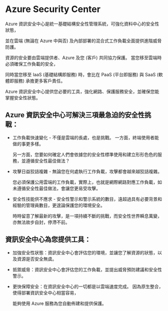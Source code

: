 # Azure Security Center

Azure 資訊安全中心是統一基礎結構安全性管理系統，可強化資料中心的安全性狀態，<br>

並在雲端 (無論在 Azure 中與否) 及內部部署的混合式工作負載全面提供進階威脅防護。<br>

資源的安全要由雲端提供者、Azure 及您 (客戶) 共同協力保護。 當您移至雲端時必須確保工作負載的安全，<br>

同時當您移至 IaaS (基礎結構即服務) 時，會比在 PaaS (平台即服務) 與 SaaS (軟體即服務) 承擔更多客戶責任。<br>

Azure 資訊安全中心提供您必要的工具，強化網路、保護服務安全，並確保您能掌握安全性狀態。<br>

## Azure 資訊安全中心可解決三項最急迫的安全性挑戰：<br>

- 工作負載快速變化 - 不僅是雲端的長處，也是挑戰。 一方面，終端使用者能做的事更多樣。 <br>

  另一方面，您要如何確定人們會依據您的安全性標準使用和建立形形色色的服務，並遵循安全性最佳做法？<br>

- 攻擊日益狡詰複雜 - 無論您在何處執行工作負載，攻擊都會越來越狡詰複雜。 <br>
  
  您必須保護公用雲端的工作負載，實際上，也就是網際網路對應工作負載，如未遵循安全性最佳做法，會讓您更易受攻擊。<br>

- 安全性技能供不應求 - 安全性警示和警示系統的數目，遠超過具有必要背景和經驗的管理員數目，更遑論保護您的環境安全。 <br>
  
  時時留意了解最新的攻擊，是一項持續不斷的挑戰，而安全性世界瞬息萬變，亦無法故步自封，停滯不前。<br>

## 資訊安全中心為您提供工具：<br>

- 加強安全性狀態：資訊安全中心會評估您的環境，並讓您了解資源的狀態，以及資源是否安全無虞。<br>

- 抵禦威脅：資訊安全中心會評估您的工作負載，並提出威脅預防建議和安全性警示。<br>

- 更快保障安全：在資訊安全中心的一切都是以雲端速度完成。 因為原生整合，使得部署資訊安全中心相當容易，<br>
  
  能夠使用 Azure 服務為您自動佈建和提供保護。<br>
